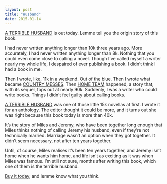 ```yaml
---
layout: post
title: "Husband"
date: 2015-01-14
---
```


[A TERRIBLE HUSBAND](http://www.dreamspinnerpress.com/store/product_info.php?products_id=5943) is out today. Lemme tell you the origin story of this book.

I had never written anything longer than 10k three years ago. More accurately, I had never written anything longer than 8k. Nothing that you could even come close to calling a novel. Though I’ve called myself a writer nearly my whole life, I despaired of ever publishing a book. I didn’t think I had a book in me.

Then I wrote, like, 11k in a weekend. Out of the blue. Then I wrote what became [COUNTRY MESSES](http://jamesondash.ca/countrymesses.html). Then [HOME TEAM](http://www.dreamspinnerpress.com/store/product_info.php?products_id=4211) happened, a story that, with its sequel, tops out at nearly 90k. Suddenly, I was a writer who could write books. Things I didn’t feel guilty about calling books.

[A TERRIBLE HUSBAND](http://www.dreamspinnerpress.com/store/product_info.php?products_id=5943) was one of those little 15k novellas at first. I wrote it for an anthology. The editor thought it could be more, and it turns out she was right because this book today is more than 40k.

It’s the story of Miles and Jeremy, who have been together long enough that Miles thinks nothing of calling Jeremy his husband, even if they’re not technically married. Marriage wasn’t an option when they got together. It didn’t seem necessary, not after ten years together.

Until, of course, Miles realises it’s been ten years together, and Jeremy isn’t home when he wants him home, and life isn’t as exciting as it was when Miles was famous. I’m still not sure, months after writing this book, which one of them is the terrible husband.

[Buy it today](http://www.dreamspinnerpress.com/store/product_info.php?products_id=5943), and lemme know what you think. 
